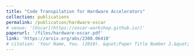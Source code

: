 ```yaml
---
title: "Code Transpilation for Hardware Accelerators"
collection: publications
permalink: /publication/hardware-oscar
# venue: '[Oscar](https://oscar-workshop.github.io/)'
paperurl: '/files/hardware-oscar.pdf'
link: 'https://arxiv.org/abs/2308.06410'
# citation: 'Your Name, You. (2010). &quot;Paper Title Number 2.&quot; <i>Journal 1</i>. 1(2).'
---
```

